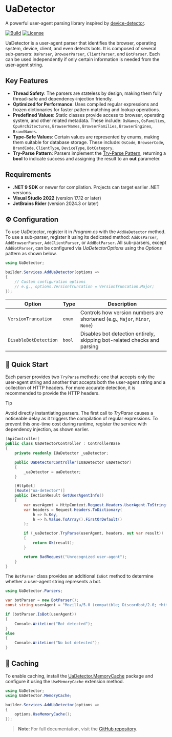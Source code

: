# UaDetector

A powerful user-agent parsing library inspired by [device-detector](https://github.com/matomo-org/device-detector).

[![Build](https://github.com/UaDetector/UaDetector/actions/workflows/build.yml/badge.svg?branch=main)](https://github.com/UaDetector/UaDetector/actions/workflows/build.yml)
[![License](https://img.shields.io/github/license/UaDetector/UaDetector)](https://www.gnu.org/licenses/lgpl-3.0.en.html)

UaDetector is a user-agent parser that identifies the browser, operating system, device, client, and even detects bots.
It is composed of several sub-parsers: `OsParser`, `BrowserParser`, `ClientParser`, and `BotParser`.
Each can be used independently if only certain information is needed from the user-agent string.

## Key Features

- **Thread Safety**: The parsers are stateless by design, making them fully thread-safe and dependency-injection friendly.
- **Optimized for Performance**: Uses compiled regular expressions and frozen dictionaries for faster pattern matching and lookup operations.
- **Predefined Values**: Static classes provide access to browser, operating system, and other related metadata.
  These include: `OsNames`, `OsFamilies`, `CpuArchitectures`, `BrowserNames`, `BrowserFamilies`, `BrowserEngines`, `BrandNames`.
- **Type-Safe Values**: Certain values are represented by enums, making them suitable for database storage.
  These include: `OsCode`, `BrowserCode`, `BrandCode`, `ClientType`, `DeviceType`, `BotCategory`.
- **Try-Parse Pattern**: Parsers implement the [Try-Parse Pattern](https://learn.microsoft.com/en-us/dotnet/standard/design-guidelines/exceptions-and-performance#try-parse-pattern),
  returning a **bool** to indicate success and assigning the result to an **out** parameter.

## Requirements

- **.NET 9 SDK** or newer for compilation. Projects can target earlier .NET versions.
- **Visual Studio 2022** (version 17.12 or later)
- **JetBrains Rider** (version 2024.3 or later)

## ⚙️ Configuration

To use UaDetector, register it in *Program.cs* with the `AddUaDetector` method.
To use a sub-parser, register it using its dedicated method: `AddOsParser`, `AddBrowserParser`, `AddClientParser`, or `AddBotParser`.
All sub-parsers, except `AddBotParser`, can be configured via *UaDetectorOptions* using the *Options* pattern as shown below.

```c#
using UaDetector;

builder.Services.AddUaDetector(options =>
{
    // Custom configuration options
    // e.g., options.VersionTruncation = VersionTruncation.Major;
});
```

| Option                | Type   | Description                                                                 |
|-----------------------|--------|-----------------------------------------------------------------------------|
| `VersionTruncation`   | `enum` | Controls how version numbers are shortened (e.g., `Major`, `Minor`, `None`) |
| `DisableBotDetection` | `bool` | Disables bot detection entirely, skipping bot-related checks and parsing    |

## 🚀 Quick Start

Each parser provides two `TryParse` methods: one that accepts only the user-agent string and another
that accepts both the user-agent string and a collection of HTTP headers.
For more accurate detection, it is recommended to provide the HTTP headers.

> [!TIP]
> Avoid directly instantiating parsers. The first call to *TryParse* causes a noticeable delay as it triggers
> the compilation of regular expressions. To prevent this one-time cost during runtime, register the service
> with dependency injection, as shown earlier.

```c#
[ApiController]
public class UaDetectorController : ControllerBase
{
    private readonly IUaDetector _uaDetector;

    public UaDetectorController(IUaDetector uaDetector)
    {
        _uaDetector = uaDetector;
    }

    [HttpGet]
    [Route("ua-detector")]
    public IActionResult GetUserAgentInfo()
    {
        var userAgent = HttpContext.Request.Headers.UserAgent.ToString();
        var headers = Request.Headers.ToDictionary(
            h => h.Key,
            h => h.Value.ToArray().FirstOrDefault()
        );

        if (_uaDetector.TryParse(userAgent, headers, out var result))
        {
            return Ok(result);
        }

        return BadRequest("Unrecognized user-agent");
    }
}
```

The `BotParser` class provides an additional `IsBot` method to determine whether a user-agent string represents a bot.

```c#
using UaDetector.Parsers;

var botParser = new BotParser();
const string userAgent = "Mozilla/5.0 (compatible; Discordbot/2.0; +https://discordapp.com)";

if (botParser.IsBot(userAgent))
{
    Console.WriteLine("Bot detected");
}
else
{
    Console.WriteLine("No bot detected");
}
```

##  💾 Caching

To enable caching, install the [UaDetector.MemoryCache](https://www.nuget.org/packages/UaDetector.MemoryCache) package and configure it using the `UseMemoryCache` extension method.

```c#
using UaDetector;
using UaDetector.MemoryCache;

builder.Services.AddUaDetector(options =>
{
    options.UseMemoryCache();
});
```

> **Note**: For full documentation, visit the [GitHub repository](https://github.com/UaDetector/UaDetector).
